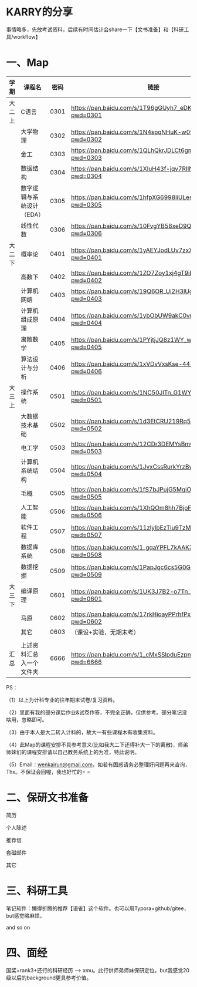 # KARRY的分享



事情略多，先放考试资料，后续有时间估计会share一下【文书准备】和【科研工具/workflow】



# 一、Map

| 学期   | 课程名                    | 密码 | 链接                                                     |
| ------ | ------------------------- | ---- | -------------------------------------------------------- |
| 大二上 | C语言                     | 0301 | https://pan.baidu.com/s/1T96gGUyh7_eDKUm1_PX0_Q?pwd=0301 |
|        | 大学物理                  | 0302 | https://pan.baidu.com/s/1N4spqNHuK-w09HbUCeuGnQ?pwd=0302 |
|        | 金工                      | 0303 | https://pan.baidu.com/s/1QLhQkrJDLCt6gm-xmBxh5w?pwd=0303 |
|        | 数据结构                  | 0304 | https://pan.baidu.com/s/1XIuH43f-jqv7RIINKPfyLg?pwd=0304 |
|        | 数字逻辑与系统设计（EDA） | 0305 | https://pan.baidu.com/s/1hfpXG6998liULesYUma1Lw?pwd=0305 |
|        | 线性代数                  | 0306 | https://pan.baidu.com/s/10FvgYB58xeD9QCmSPsWi9g?pwd=0306 |
| 大二下 | 概率论                    | 0401 | https://pan.baidu.com/s/1yAEYJodLUv7zxXNRnFUhRw?pwd=0401 |
|        | 高数下                    | 0402 | https://pan.baidu.com/s/1ZO7Zoy1xj4gT9iFkJwdGlw?pwd=0402 |
|        | 计算机网络                | 0403 | https://pan.baidu.com/s/19Q6OR_Ui2H3lUgQe7rKcuQ?pwd=0403 |
|        | 计算机组成原理            | 0404 | https://pan.baidu.com/s/1ybObUW9akC0vmWJ80OwkHw?pwd=0404 |
|        | 离散数学                  | 0405 | https://pan.baidu.com/s/1PYjtjJQ8z1WY_wTleauveQ?pwd=0405 |
|        | 算法设计与分析            | 0406 | https://pan.baidu.com/s/1xVDvVxsKse-447f71MUzMQ?pwd=0406 |
| 大三上 | 操作系统                  | 0501 | https://pan.baidu.com/s/1NC50JlTn_G1WYf4ZWBPFdw?pwd=0501 |
|        | 大数据技术基础            | 0502 | https://pan.baidu.com/s/1d3EtCRU219Rq5xnfgUPfjA?pwd=0502 |
|        | 电工学                    | 0503 | https://pan.baidu.com/s/12CDr3DEMYsBmQLaHJgZFRw?pwd=0503 |
|        | 计算机系统结构            | 0504 | https://pan.baidu.com/s/1JvxCssRurkYrzBw6Y874Kw?pwd=0504 |
|        | 毛概                      | 0505 | https://pan.baidu.com/s/1fS7bJPujG5MgiOWn0IDS8w?pwd=0505 |
|        | 人工智能                  | 0506 | https://pan.baidu.com/s/1XhQOm8hh7BjoFIC7wCWVVw?pwd=0506 |
|        | 软件工程                  | 0507 | https://pan.baidu.com/s/11zlylbEzTlu9TzMZi68Rkg?pwd=0507 |
|        | 数据库系统                | 0508 | https://pan.baidu.com/s/1_gqaYPFL7kAAK3vfQwja5Q?pwd=0508 |
|        | 数据挖掘                  | 0509 | https://pan.baidu.com/s/1PapJqc6cs5G0GOVJMot40g?pwd=0509 |
| 大三下 | 编译原理                  | 0601 | https://pan.baidu.com/s/1UK3J7B2-o7Tn_-d_N6EF5A?pwd=0601 |
|        | 马原                      | 0602 | https://pan.baidu.com/s/17rkHioayPPrhfPxEcb-j3Q?pwd=0602 |
|        | 其它                      | 0603 | （课设+实验，无期末考）                                  |
|        |                           |      |                                                          |
| 汇总   | 上述资料汇总入一个文件夹  | 6666 | https://pan.baidu.com/s/1_cMxSSlpduEzpnf0bhThtg?pwd=6666 |



PS：

（1）以上为计科专业的往年期末试卷/复习资料。

（2）里面有我的部分课后作业&试卷作答，不完全正确，仅供参考。部分笔记没啥用，忽略即可。

（3）由于本人是大二转入计科的，故大一有些课程木有收集资料。

（4）此Map的课程安排不具参考意义(比如我大二下还得补大一下的离散)，师弟师妹们的课程安排请以自己教务系统上的为准，特此说明。

（5）Email：wenkairun@gmail.com，如若有困惑请务必整理好问题再来咨询，Thx。不保证会回喔，我也好忙的= = 



# 二、保研文书准备

简历

个人陈述

推荐信

套磁邮件

其它



# 三、科研工具

笔记软件：懒得折腾的推荐【语雀】这个软件。也可以用Typora+github/gitee，but感觉略麻烦。

and so on

# 四、面经

国奖+rank3+还行的科研经历 --> xmu。此行供师弟师妹保研定位，but我感觉20级以后的background更具参考价值。